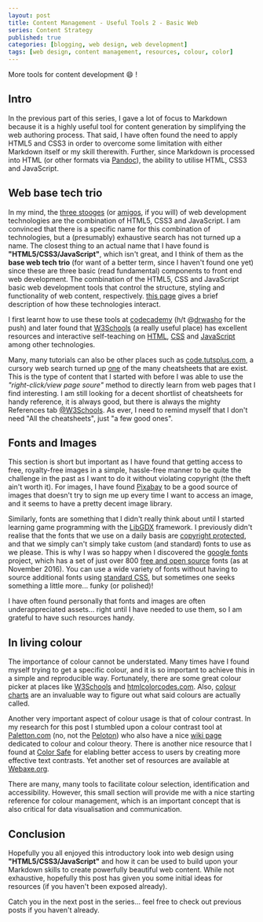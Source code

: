```yaml
---
layout: post
title: Content Management - Useful Tools 2 - Basic Web
series: Content Strategy
published: true
categories: [blogging, web design, web development]
tags: [web design, content management, resources, colour, color]
---
```


More tools for content development :smile: !

## Intro
In the previous part of this series, I gave a lot of focus to Markdown because it is a highly useful tool for content generation by simplifying the web authoring process. That said, I have often found the need to apply HTML5 and CSS3 in order to overcome some limitation with either Markdown itself or my skill therewith. Further, since Markdown is processed into HTML (or other formats via [Pandoc](http://pandoc.org/)), the ability to utilise HTML, CSS3 and JavaScript.

## Web base tech trio
In my mind, the [three stooges](https://en.wikipedia.org/wiki/The_Three_Stooges) (or [amigos](https://en.wikipedia.org/wiki/%C2%A1Three_Amigos!), if you will) of web development technologies are the combination of HTML5, CSS3 and JavaScript. I am convinced that there is a specific name for this combination of technologies, but a (presumably) exhaustive search has not turned up a name. The closest thing to an actual name that I have found is **"HTML5/CSS3/JavaScript"**, which isn't great, and I think of them as the **base web tech trio** (for want of a better term, since I haven't found one yet) since these are three basic (read fundamental) components to front end web development. The combination of the HTML5, CSS and JavaScript basic web development tools that control the structure, styling and functionality of web content, respectively. [this page](https://webdesignfromscratch.com/html-css/how-html-css-js-work-together/) gives a brief description of how these technologies interact.

I first learnt how to use these tools at [codecademy](https://www.codecademy.com/) (h/t @[drwasho](https://github.com/drwasho) for the push) and later found that [W3Schools](http://www.w3schools.com/) (a really useful place) has excellent resources and interactive self-teaching on [HTML](http://www.w3schools.com/html/default.asp), [CSS](http://www.w3schools.com/css/default.asp) and [JavaScript](http://www.w3schools.com/js/default.asp) among other technologies.

Many, many tutorials can also be other places such as [code.tutsplus.com](https://code.tutsplus.com/tutorials/html-5-and-css-3-the-techniques-youll-soon-be-using--net-5708), a cursory web search turned up [one](http://mediatemple.net/blog/tips/eight-essential-cheat-sheets/) of the many cheatsheets that are exist. This is the type of content that I started with before I was able to use the *"right-click/view page soure"* method to directly learn from web pages that I find interesting. I am still looking for a decent shortlist of cheatsheets for handy reference, it is always good, but there is always the mighty References tab [@W3Schools](http://www.w3schools.com/). As ever, I need to remind myself that I don't need "All the cheatsheets", just "a few good ones".

## Fonts and Images
This section is short but important as I have found that getting access to free, royalty-free images in a simple, hassle-free manner to be quite the challenge in the past as I want to do it without violating copyright (the theft ain't worth it). For images, I have found [Pixabay](https://pixabay.com/) to be a good source of images that doesn't try to sign me up every time I want to access an image, and it seems to have a pretty decent image library. 

Similarly, fonts are something that I didn't really think about until I started learning game programming with the [LibGDX](https://libgdx.badlogicgames.com/) framework. I previously didn't realise that the fonts that we use on a daily basis are [copyright protected](https://en.wikipedia.org/wiki/Intellectual_property_protection_of_typefaces), and that we simply can't simply take custom (and standard) fonts to use as we please. This is why I was so happy when I discovered the [google fonts](https://fonts.google.com/) project, which has a set of just over 800 [free and open source](https://fonts.google.com/about) fonts (as at November 2016). You can use a wide variety of fonts without having to source additional fonts using [standard CSS](http://www.w3schools.com/css/css_font.asp), but sometimes one seeks something a little more... funky (or polished)!

I have often found personally that fonts and images are often underappreciated assets... right until I have needed to use them, so I am grateful to have such resources handy.

## In living colour
The importance of colour cannot be understated. Many times have I found myself trying to get a specific colour, and it is so important to achieve this in a simple and reproducible way. Fortunately, there are some great colour picker at places like [W3Schools](http://www.w3schools.com/colors/) and [htmlcolorcodes.com](http://htmlcolorcodes.com/color-picker/). Also, [colour charts](http://www.w3schools.com/colors/colors_names.asp) are an invaluable way to figure out what said colours are actually called.

Another very important aspect of colour usage is that of colour contrast. In my research for this post I stumbled upon a colour contrast tool at [Paletton.com](http://paletton.com/) (no, not the [Peloton](https://en.wikipedia.org/wiki/Peloton)) who also have a nice [wiki page](http://www.paletton.com/wiki/index.php?title=Welcome_to_the_Colorpedia) dedicated to colour and colour theory. There is another nice resource that I found at [Color Safe](http://colorsafe.co/) for elabling better access to users by creating more effective text contrasts. Yet another set of resources are available at [Webaxe.org](http://www.webaxe.org/color-contrast-tools/).

There are many, many tools to facilitate colour selection, identification and accessibility. However, this small section will provide me with a nice starting reference for colour management, which is an important concept that is also critical for data visualisation and communication.

## Conclusion
Hopefully you all enjoyed this introductory look into web design using **"HTML5/CSS3/JavaScript"** and how it can be used to build upon your Markdown skills to create powerfully beautiful web content. While not exhaustive, hopefully this post has given you some initial ideas for resources (if you haven't been exposed already).

Catch you in the next post in the series... feel free to check out previous posts if you haven't already.
